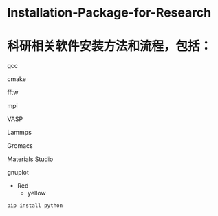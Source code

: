 # Installation-Package-for-Research
# 科研相关软件安装方法和流程，包括：
gcc

cmake

fftw

mpi

VASP

Lammps

Gromacs

Materials Studio

gnuplot

* Red
   * yellow

```javascript
pip install python
```
